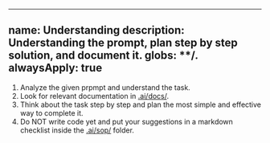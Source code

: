 <!-- Understanding -->
---
name: Understanding
description: Understanding the prompt, plan step by step solution, and document it.
globs: **/*.*
alwaysApply: true
---
1. Analyze the given prpmpt and understand the task.
2. Look for relevant documentation in [.ai/docs/](/.ai/docs/).
3. Think about the task step by step and plan the most simple and effective way to complete it.
4. Do NOT write code yet and put your suggestions in a markdown checklist inside the [.ai/sop/](/.ai/sop/) folder.
<!-- /Understanding -->
